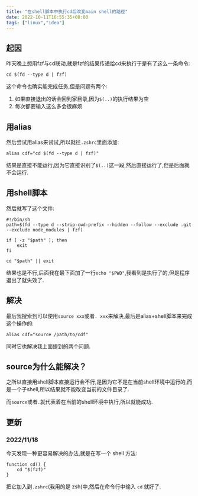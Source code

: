 ```yaml
---
title: "在shell脚本中执行cd后改变main shell的路径"
date: 2022-10-11T16:55:35+08:00
tags: ["linux","idea"]
---
```


## 起因

昨天晚上想用fzf与cd联动,就是fzf的结果传递给cd来执行于是有了这么一条命令:

```shell
cd $(fd --type d | fzf)
```

这个命令也确实能完成任务,但是问题有两个:

1. 如果直接退出的话会回到家目录,因为`$(..)`的执行结果为空
2. 每次都要输入这么多会很麻烦

## 用alias

然后尝试用alias来试试,所以就往`.zshrc`里面添加:

```shell
alias cdf="cd $(fd --type d | fzf)"
```

结果是直接不能运行,因为它直接识别了`$(..)`这一段,然后直接运行了,但是后面就不会运行.

## 用shell脚本

然后就写了这个文件:

```shell
#!/bin/sh
path=$(fd --type d --strip-cwd-prefix --hidden --follow --exclude .git --exclude node_modules | fzf)

if [ -z "$path" ]; then
    exit
fi

cd "$path" || exit
```

结果也是不行,后面我在最下面加了一行`echo "$PWD"`,我看到是执行了的,但是程序退出了就失效了.

## 解决

最后我搜索到可以使用`source xxx`或者`. xxx`来解决,最后是alias+shell脚本来完成这个操作的:

```shell
alias cdf="source /path/to/cdf"
```

同时它也解决我上面提到的两个问题.

## source为什么能解决？

之所以直接用shell脚本直接运行会不行,是因为它不是在当前shell环境中运行的,而是一个子shell,所以结果就不能改变当前的文件目录了.

而`source`或者`.`就代表着在当前的shell环境中执行,所以就能成功.

## 更新

### 2022/11/18

今天发现一种更容易解决的办法,就是在写一个 shell 方法:

```shell
function cd() {
    cd "$(fzf)"
}
```

把它加入到`.zshrc`(我用的是 zsh)中,然后在命令行中输入 `cd` 就好了.

